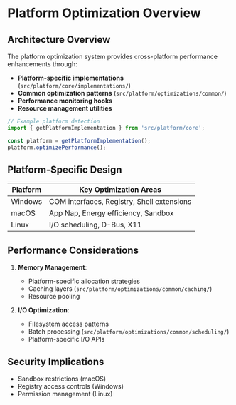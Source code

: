 # Platform Optimization Overview

## Architecture Overview
The platform optimization system provides cross-platform performance enhancements through:

- **Platform-specific implementations** (`src/platform/core/implementations/`)
- **Common optimization patterns** (`src/platform/optimizations/common/`)
- **Performance monitoring hooks**
- **Resource management utilities**

```typescript
// Example platform detection
import { getPlatformImplementation } from 'src/platform/core';

const platform = getPlatformImplementation();
platform.optimizePerformance();
```

## Platform-Specific Design
| Platform | Key Optimization Areas |
|----------|-----------------------|
| Windows  | COM interfaces, Registry, Shell extensions |
| macOS    | App Nap, Energy efficiency, Sandbox |
| Linux    | I/O scheduling, D-Bus, X11 |

## Performance Considerations
1. **Memory Management**:
   - Platform-specific allocation strategies
   - Caching layers (`src/platform/optimizations/common/caching/`)
   - Resource pooling

2. **I/O Optimization**:
   - Filesystem access patterns
   - Batch processing (`src/platform/optimizations/common/scheduling/`)
   - Platform-specific I/O APIs

## Security Implications
- Sandbox restrictions (macOS)
- Registry access controls (Windows)
- Permission management (Linux)